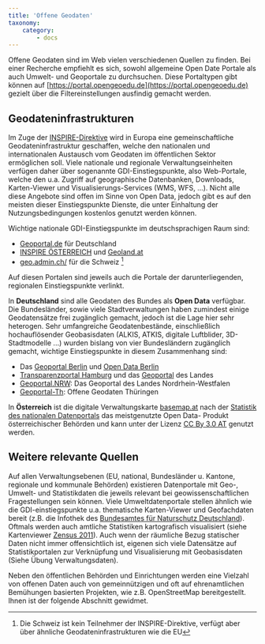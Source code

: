 ```yaml
---
title: 'Offene Geodaten'
taxonomy:
    category:
        - docs
---
```


Offene Geodaten sind im Web vielen verschiedenen Quellen zu finden. Bei einer Recherche empfiehlt es sich, sowohl allgemeine Open Date Portale als auch Umwelt- und Geoportale zu durchsuchen. Diese Portaltypen gibt können auf [https://portal.opengeoedu.de](https://portal.opengeoedu.de) gezielt über die Filtereinstellungen ausfindig gemacht werden.

## Geodateninfrastrukturen

Im Zuge der [INSPIRE-Direktive](https://inspire.ec.europa.eu/) wird in Europa eine gemeinschaftliche Geodateninfrastruktur geschaffen, welche den nationalen und internationalen Austausch vom Geodaten im öffentlichen Sektor ermöglichen soll. Viele nationale und regionale Verwaltungseinheiten verfügen daher über sogenannte GDI-Einstiegspunkte, also Web-Portale, welche den u.a. Zugriff auf geographische Datenbanken, Downloads, Karten-Viewer und Visualisierungs-Services (WMS, WFS, ...). Nicht alle diese Angebote sind offen im Sinne von Open Data, jedoch gibt es auf den meisten dieser Einstiegspunkte Dienste, die unter Einhaltung der Nutzungsbedingungen kostenlos genutzt werden können.

Wichtige nationale GDI-Einstiegspunkte im deutschsprachigen Raum sind:

- [Geoportal.de](https://www.geoportal.de) für Deutschland
- [INSPIRE ÖSTERREICH](http://www.inspire.gv.at/) und [Geoland.at](http://geoland.at/)
- [geo.admin.ch/](https://www.geo.admin.ch/) für die Schweiz [^1]

Auf diesen Portalen sind jeweils auch die Portale der darunterliegenden, regionalen Einstiegspunkte verlinkt.

In **Deutschland** sind alle Geodaten des Bundes als **Open Data** verfügbar. Die Bundesländer, sowie viele Stadtverwaltungen haben zumindest einige Geodatensätze frei zugänglich gemacht, jedoch ist die Lage hier sehr heterogen. Sehr umfangreiche Geodatenbestände, einschließlich hochauflösender Geobasisdaten (ALKIS, ATKIS, digitale Luftblider, 3D-Stadtmodelle ...) wurden bislang von vier Bundesländern zugänglich gemacht, wichtige Einstiegspunkte in diesem Zusammenhang sind:

- Das [Geoportal Berlin](http://www.stadtentwicklung.berlin.de/geoinformation/) und [Open Data Berlin](https://daten.berlin.de/kategorie/geographie-und-stadtplanung)
- [Transparenzportal Hamburg](http://suche.transparenz.hamburg.de/?groups=geografie-geologie-und-geodaten) und das [Geoportal](http://www.geoportal-hamburg.de/Geoportal/geo-online/) des Landes
- [Geoportal.NRW](https://www.geoportal.nrw/): Das Geoportal des Landes Nordrhein-Westfalen
- [Geoportal-Th](https://www.geoportal-th.de): Offene Geodaten Thüringen

In **Österreich** ist die digitale Verwaltungskarte [basemap.at](https://basemap.at/) nach der [Statistik des nationalen Datenportals](https://www.data.gv.at/wp-content/themes/datagvat/ckan-apps.php) das meistgenutzte Open Data- Produkt österreichischer Behörden und kann unter der Lizenz [CC By 3.0 AT](https://creativecommons.org/licenses/by/3.0/at/deed.de) genutzt werden.

## Weitere relevante Quellen

Auf allen Verwaltungsebenen (EU, national, Bundesländer u. Kantone, regionale und kommunale Behörden) existieren Datenportale mit Geo-, Umwelt- und Statistikdaten die jeweils relevant bei geowissenschaftlichen Fragestellungen sein können. Viele Umweltdatenportale stellen ähnlich wie die GDI-einstiegspunkte u.a. thematische Karten-Viewer und Geofachdaten bereit (z.B. die Infothek des [Bundesamtes für Naturschutz Deutschland](https://www.bfn.de/infothek/)). Oftmals werden auch amtliche Statistiken kartografisch visualisiert (siehe Kartenviewer [Zensus 2011](https://ergebnisse.zensus2011.de/#MapContent:00,D1,,)). Auch wenn der räumliche Bezug statischer Daten nicht immer offensichtlich ist, eigenen sich viele Datensätze auf Statistikportalen zur Verknüpfung und Visualisierung mit Geobasisdaten (Siehe Übung Verwaltungsdaten).

Neben den öffentlichen Behörden und Einrichtungen werden eine Vielzahl von offenen Daten auch von gemeinnützigen und oft auf ehrenamtlichen Bemühungen basierten Projekten, wie z.B. OpenStreetMap bereitgestellt. Ihnen ist der folgende Abschnitt gewidmet.

[^1]: Die Schweiz ist kein Teilnehmer der INSPIRE-Direktive, verfügt aber über ähnliche Geodateninfrastrukturen wie die EU
